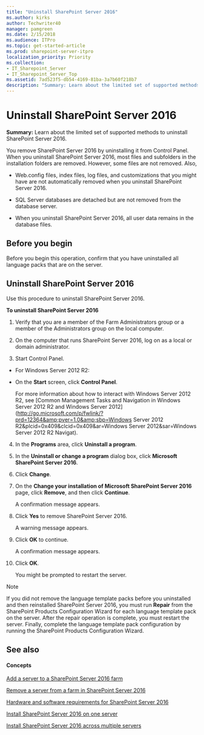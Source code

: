 ```yaml
---
title: "Uninstall SharePoint Server 2016"
ms.author: kirks
author: Techwriter40
manager: pamgreen
ms.date: 2/15/2018
ms.audience: ITPro
ms.topic: get-started-article
ms.prod: sharepoint-server-itpro
localization_priority: Priority
ms.collection:
- IT_Sharepoint_Server
- IT_Sharepoint_Server_Top
ms.assetid: 7ad523f5-db54-4169-81ba-3a7b60f218b7
description: "Summary: Learn about the limited set of supported methods to uninstall SharePoint Server 2016."
---
```


# Uninstall SharePoint Server 2016

 **Summary:** Learn about the limited set of supported methods to uninstall SharePoint Server 2016. 
  
You remove SharePoint Server 2016 by uninstalling it from Control Panel. When you uninstall SharePoint Server 2016, most files and subfolders in the installation folders are removed. However, some files are not removed. Also, 
  
- Web.config files, index files, log files, and customizations that you might have are not automatically removed when you uninstall SharePoint Server 2016.
    
- SQL Server databases are detached but are not removed from the database server.
    
- When you uninstall SharePoint Server 2016, all user data remains in the database files.
    
## Before you begin
<a name="begin"> </a>

Before you begin this operation, confirm that you have uninstalled all language packs that are on the server.
  
## Uninstall SharePoint Server 2016
<a name="begin"> </a>

Use this procedure to uninstall SharePoint Server 2016.
  
 **To uninstall SharePoint Server 2016**
  
1. Verify that you are a member of the Farm Administrators group or a member of the Administrators group on the local computer.
    
2. On the computer that runs SharePoint Server 2016, log on as a local or domain administrator.
    
3. Start Control Panel.
    
  - For Windows Server 2012 R2:
    
  - On the **Start** screen, click **Control Panel**.
    
    For more information about how to interact with Windows Server 2012 R2, see [Common Management Tasks and Navigation in Windows Server 2012 R2 and Windows Server 2012](http://go.microsoft.com/p/fwlink/?prd=12364&amp;pver=1.0&amp;sbp=Windows Server 2012 R2&amp;plcid=0x409&amp;clcid=0x409&amp;ar=Windows Server 2012&amp;sar=Windows Server 2012 R2 Navigat).
    
4. In the **Programs** area, click **Uninstall a program**.
    
5. In the **Uninstall or change a program** dialog box, click **Microsoft SharePoint Server 2016**.
    
6. Click **Change**.
    
7. On the **Change your installation of Microsoft SharePoint Server 2016** page, click **Remove**, and then click **Continue**.
    
    A confirmation message appears.
    
8. Click **Yes** to remove SharePoint Server 2016. 
    
    A warning message appears.
    
9. Click **OK** to continue. 
    
    A confirmation message appears.
    
10. Click **OK**.
    
    You might be prompted to restart the server.
    
> [!NOTE]
> If you did not remove the language template packs before you uninstalled and then reinstalled SharePoint Server 2016, you must run **Repair** from the SharePoint Products Configuration Wizard for each language template pack on the server. After the repair operation is complete, you must restart the server. Finally, complete the language template pack configuration by running the SharePoint Products Configuration Wizard. 
  
## See also
<a name="begin"> </a>

#### Concepts

[Add a server to a SharePoint Server 2016 farm](../install/add-a-server-to-a-sharepoint-server-2016-farm.md)
  
[Remove a server from a farm in SharePoint Server 2016](remove-a-server-from-a-farm-in-sharepoint-server-2016.md)
  
[Hardware and software requirements for SharePoint Server 2016](../install/hardware-and-software-requirements.md)
  
[Install SharePoint Server 2016 on one server](../install/install-sharepoint-server-2016-on-one-server.md)
  
[Install SharePoint Server 2016 across multiple servers](../install/install-sharepoint-server-2016-across-multiple-servers.md)

